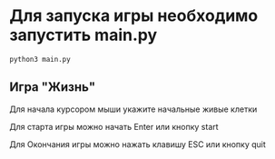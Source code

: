 # Для запуска игры необходимо запустить main.py
```
python3 main.py
```

## Игра "Жизнь"

Для начала курсором мыши укажите начальные живые клетки

Для старта игры можно начать Enter или кнопку start

Для Окончания игры можно нажать клавишу ESC или кнопку quit
